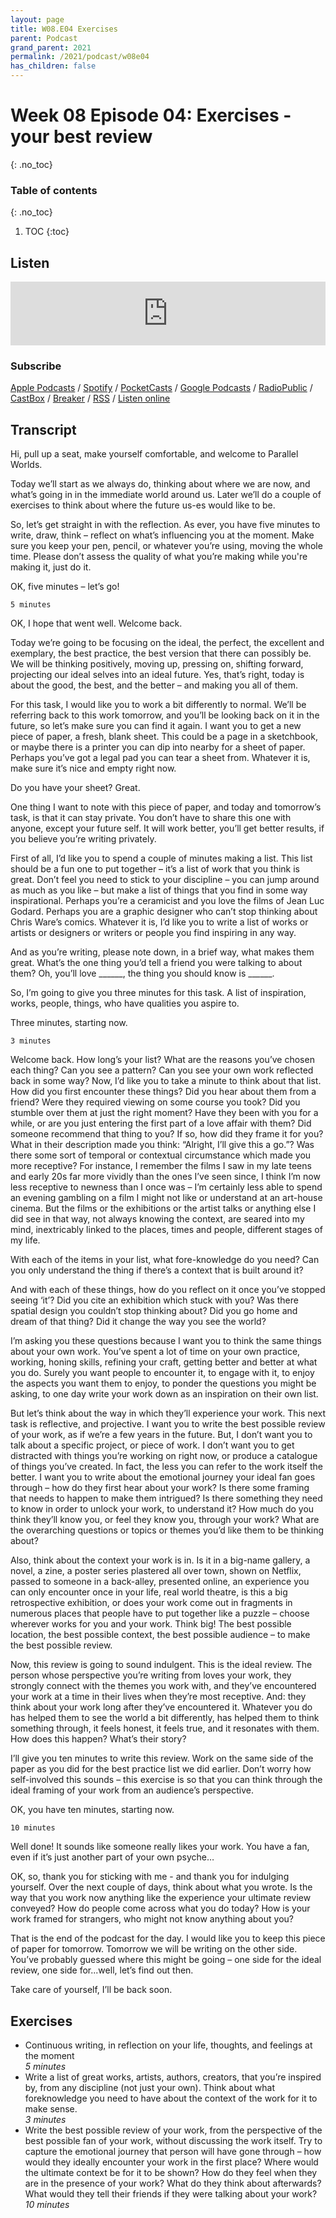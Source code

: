 ```yaml
---
layout: page
title: W08.E04 Exercises
parent: Podcast
grand_parent: 2021
permalink: /2021/podcast/w08e04
has_children: false
---
```


# Week 08 Episode 04: Exercises - your best review
{: .no_toc}

### Table of contents
{: .no_toc}

1. TOC
{:toc}

## Listen

<iframe src="https://anchor.fm/olliepalmer/embed/episodes/Week-5-Episode-1-Exercises---your-best-review-edtsct" height="102px" width="100%" frameborder="0" scrolling="no"></iframe>

### Subscribe

[Apple Podcasts](https://podcasts.apple.com/gb/podcast/parallel-worlds/id1504529134) / [Spotify](https://open.spotify.com/show/3L3RhKaoqQZoU9fIcLuZjz) / [PocketCasts](https://pca.st/ha20534r) / [Google Podcasts](https://www.google.com/podcasts?feed=aHR0cHM6Ly9hbmNob3IuZm0vcy8xODg0YjAwOC9wb2RjYXN0L3Jzcw%3D%3D) / [RadioPublic](https://radiopublic.com/parallel-worlds-WzVy1K) / [CastBox](https://castbox.fm/channel/id2710471?utm_source=podcaster&utm_medium=dlink&utm_campaign=c_2710471&utm_content=Parallel%20Worlds-CastBox_FM) / [Breaker](https://www.breaker.audio/parallel-worlds) / [RSS](https://anchor.fm/s/1884b008/podcast/rss) / [Listen online](https://anchor.fm/olliepalmer)


## Transcript

Hi, pull up a seat, make yourself comfortable, and welcome to Parallel Worlds.

Today we’ll start as we always do, thinking about where we are now, and what’s going in in the immediate world around us. Later we’ll do a couple of exercises to think about where the future us-es would like to be.

So, let’s get straight in with the reflection. As ever, you have five minutes to write, draw, think – reflect on what’s influencing you at the moment. Make sure you keep your pen, pencil,  or whatever you’re using, moving the whole time. Please don’t assess the quality of what you’re making while you're making it, just do it.

OK, five minutes – let’s go!
```
5 minutes
```
OK, I hope that went well. Welcome back.

Today we’re going to be focusing on the ideal, the perfect, the excellent and exemplary, the best practice, the best version that there can possibly be. We will be thinking positively, moving up, pressing on, shifting forward, projecting our ideal selves into an ideal future. Yes, that’s right, today is about the good, the best, and the better – and making you all of them.

For this task, I would like you to work a bit differently to normal. We’ll be referring back to this work tomorrow, and you’ll be looking back on it in the future, so let’s make sure you can find it again. I want you to get a new piece of paper, a fresh, blank sheet. This could be a page in a sketchbook, or maybe there is a printer you can dip into nearby for a sheet of paper. Perhaps you’ve got a legal pad you can tear a sheet from. Whatever it is, make sure it’s nice and empty right now.

Do you have your sheet? Great.

One thing I want to note with this piece of paper, and today and tomorrow’s task, is that it can stay private. You don’t have to share this one with anyone, except your future self. It will work better, you’ll get better results, if you believe you’re writing privately.

First of all, I’d like you to spend a couple of minutes making a list. This list should be a fun one to put together – it’s a list of work that you think is great. Don’t feel you need to stick to your discipline – you can jump around as much as you like – but make a list of things that you find in some way inspirational. Perhaps you’re a ceramicist and you love the films of Jean Luc Godard. Perhaps you are a graphic designer who can’t stop thinking about Chris Ware’s comics. Whatever it is, I’d like you to write a list of works or artists or designers or writers or people you find inspiring in any way.

And as you’re writing, please note down, in a brief way, what makes them great. What’s the one thing you’d tell a friend you were talking to about them? Oh, you’ll love ______, the thing you should know is ______.

So, I’m going to give you three minutes for this task. A list of inspiration, works, people, things, who have qualities you aspire to.

Three minutes, starting now.


```
3 minutes
```
Welcome back. How long’s your list? What are the reasons you’ve chosen each thing? Can you see a pattern? Can you see your own work reflected back in some way?
Now, I’d like you to take a minute to think about that list. How did you first encounter these things? Did you hear about them from a friend? Were they required viewing on some course you took? Did you stumble over them at just the right moment? Have they been with you for a while, or are you just entering the first part of a love affair with them?
Did someone recommend that thing to you? If so, how did they frame it for you? What in their description made you think: “Alright, I’ll give this a go.”? Was there some sort of temporal or contextual circumstance which made you more receptive? For instance, I remember the films I saw in my late teens and early 20s far more vividly than the ones I’ve seen since, I think I’m now less receptive to newness than I once was – I’m certainly less able to spend an evening gambling on a film I might not like or understand at an art-house cinema. But the films or the exhibitions or the artist talks or anything else I did see in that way, not always knowing the context, are seared into my mind, inextricably linked to the places, times and people, different stages of my life.

With each of the items in your list, what fore-knowledge do you need? Can you only understand the thing if there’s a context that is built around it?

And with each of these things, how do you reflect on it once you’ve stopped seeing ‘it’? Did you cite an exhibition which stuck with you? Was there spatial design you couldn’t stop thinking about? Did you go home and dream of that thing? Did it change the way you see the world?

I’m asking you these questions because I want you to think the same things about your own work. You’ve spent a lot of time on your own practice, working, honing skills, refining your craft, getting better and better at what you do. Surely you want people to encounter it, to engage with it, to enjoy the aspects you want them to enjoy, to ponder the questions you might be asking, to one day write your work down as an inspiration on their own list.

But let’s think about the way in which they’ll experience your work. This next task is reflective, and projective. I want you to write the best possible review of your work, as if we’re a few years in the future. But, I don’t want you to talk about a specific project, or piece of work. I don’t want you to get distracted with things you’re working on right now, or produce a catalogue of things you’ve created. In fact, the less you can refer to the work itself the better. I want you to write about the emotional journey your ideal fan goes through – how do they first hear about your work? Is there some framing that needs to happen to make them intrigued? Is there something they need to know in order to unlock your work, to understand it? How much do you think they’ll know you, or feel they know you, through your work? What are the overarching questions or topics or themes you’d like them to be thinking about?

Also, think about the context your work is in. Is it in a big-name gallery, a novel, a zine, a poster series plastered all over town, shown on Netflix, passed to someone in a back-alley, presented online, an experience you can only encounter once in your life, real world theatre, is this a big retrospective exhibition, or does your work come out in fragments in numerous places that people have to put together like a puzzle – choose wherever works for you and your work. Think big! The best possible location, the best possible context, the best possible audience – to make the best possible review.

Now, this review is going to sound indulgent. This is the ideal review. The person whose perspective you’re writing from loves your work, they strongly connect with the themes you work with, and they’ve encountered your work at a time in their lives when they’re most receptive. And: they think about your work long after they’ve encountered it. Whatever you do has helped them to see the world a bit differently, has helped them to think something through, it feels honest, it feels true, and it resonates with them. How does this happen? What’s their story?

I’ll give you ten minutes to write this review. Work on the same side of the paper as you did for the best practice list we did earlier. Don’t worry how self-involved this sounds – this exercise is so that you can think through the ideal framing of your work from an audience’s perspective.

OK, you have ten minutes, starting now.

```
10 minutes
```
Well done! It sounds like someone really likes your work. You have a fan, even if it’s just another part of your own psyche…

OK, so, thank you for sticking with me - and thank you for indulging yourself. Over the next couple of days, think about what you wrote. Is the way that you work now anything like the experience your ultimate review conveyed? How do people come across what you do today? How is your work framed for strangers, who might not know anything about you?

That is the end of the podcast for the day. I would like you to keep this piece of paper for tomorrow. Tomorrow we will be writing on the other side. You’ve probably guessed where this might be going – one side for the ideal review, one side for...well, let’s find out then.

Take care of yourself, I’ll be back soon.

## Exercises

- Continuous writing, in reflection on your life, thoughts, and feelings at the moment  
_5 minutes_
- Write a list of great works, artists, authors, creators, that you’re inspired by, from any discipline (not just your own). Think about what foreknowledge you need to have about the context of the work for it to make sense.  
_3 minutes_
- Write the best possible review of your work, from the perspective of the best possible fan of your work, without discussing the work itself. Try to capture the emotional journey that person will have gone through – how would they ideally encounter your work in the first place? Where would the ultimate context be for it to be shown? How do they feel when they are in the presence of your work? What do they think about afterwards? What would they tell their friends if they were talking about your work?  
_10 minutes_
